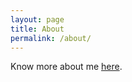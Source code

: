 ```yaml
---
layout: page
title: About
permalink: /about/
---
```


Know more about me [here].

[here]: https://trevorbonjour.me